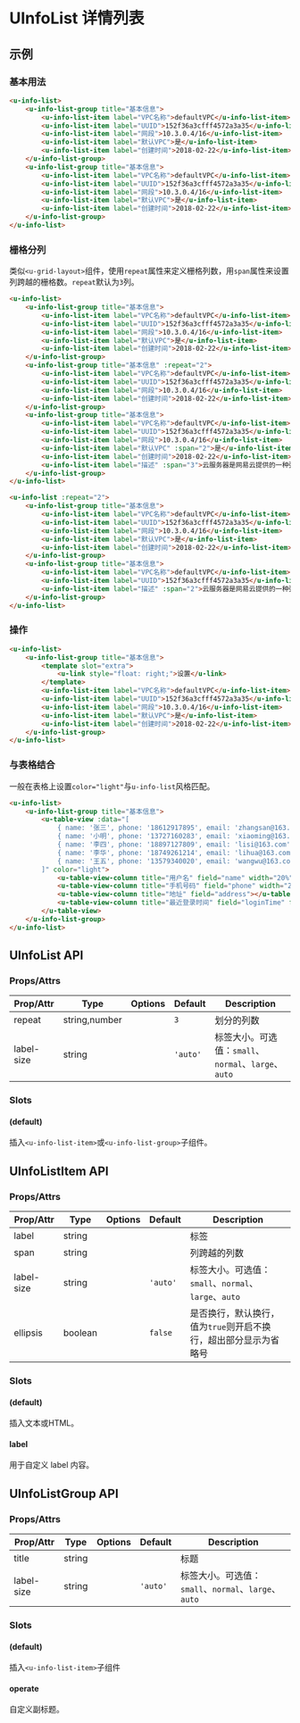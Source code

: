<!-- 该 README.md 根据 api.yaml 和 docs/*.md 自动生成，为了方便在 GitHub 和 NPM 上查阅。如需修改，请查看源文件 -->

# UInfoList 详情列表

## 示例
### 基本用法

``` html
<u-info-list>
    <u-info-list-group title="基本信息">
        <u-info-list-item label="VPC名称">defaultVPC</u-info-list-item>
        <u-info-list-item label="UUID">152f36a3cfff4572a3a35</u-info-list-item>
        <u-info-list-item label="网段">10.3.0.4/16</u-info-list-item>
        <u-info-list-item label="默认VPC">是</u-info-list-item>
        <u-info-list-item label="创建时间">2018-02-22</u-info-list-item>
    </u-info-list-group>
    <u-info-list-group title="基本信息">
        <u-info-list-item label="VPC名称">defaultVPC</u-info-list-item>
        <u-info-list-item label="UUID">152f36a3cfff4572a3a35</u-info-list-item>
        <u-info-list-item label="网段">10.3.0.4/16</u-info-list-item>
        <u-info-list-item label="默认VPC">是</u-info-list-item>
        <u-info-list-item label="创建时间">2018-02-22</u-info-list-item>
    </u-info-list-group>
</u-info-list>
```

### 栅格分列

类似`<u-grid-layout>`组件，使用`repeat`属性来定义栅格列数，用`span`属性来设置列跨越的栅格数。`repeat`默认为`3`列。

``` html
<u-info-list>
    <u-info-list-group title="基本信息">
        <u-info-list-item label="VPC名称">defaultVPC</u-info-list-item>
        <u-info-list-item label="UUID">152f36a3cfff4572a3a35</u-info-list-item>
        <u-info-list-item label="网段">10.3.0.4/16</u-info-list-item>
        <u-info-list-item label="默认VPC">是</u-info-list-item>
        <u-info-list-item label="创建时间">2018-02-22</u-info-list-item>
    </u-info-list-group>
    <u-info-list-group title="基本信息" :repeat="2">
        <u-info-list-item label="VPC名称">defaultVPC</u-info-list-item>
        <u-info-list-item label="UUID">152f36a3cfff4572a3a35</u-info-list-item>
        <u-info-list-item label="网段">10.3.0.4/16</u-info-list-item>
        <u-info-list-item label="创建时间">2018-02-22</u-info-list-item>
    </u-info-list-group>
    <u-info-list-group title="基本信息">
        <u-info-list-item label="VPC名称">defaultVPC</u-info-list-item>
        <u-info-list-item label="UUID">152f36a3cfff4572a3a35</u-info-list-item>
        <u-info-list-item label="网段">10.3.0.4/16</u-info-list-item>
        <u-info-list-item label="默认VPC" :span="2">是</u-info-list-item>
        <u-info-list-item label="创建时间">2018-02-22</u-info-list-item>
        <u-info-list-item label="描述" :span="3">云服务器是网易云提供的一种弹性可伸缩的云计算基础服务，快速满足公司产品上线、开发测试等对IT基础设施的需求，帮助用户降低IT成本，简化运维工作。</u-info-list-item>
    </u-info-list-group>
</u-info-list>
```

``` html
<u-info-list :repeat="2">
    <u-info-list-group title="基本信息">
        <u-info-list-item label="VPC名称">defaultVPC</u-info-list-item>
        <u-info-list-item label="UUID">152f36a3cfff4572a3a35</u-info-list-item>
        <u-info-list-item label="网段">10.3.0.4/16</u-info-list-item>
        <u-info-list-item label="默认VPC">是</u-info-list-item>
        <u-info-list-item label="创建时间">2018-02-22</u-info-list-item>
    </u-info-list-group>
    <u-info-list-group title="基本信息">
        <u-info-list-item label="VPC名称">defaultVPC</u-info-list-item>
        <u-info-list-item label="UUID">152f36a3cfff4572a3a35</u-info-list-item>
        <u-info-list-item label="描述" :span="2">云服务器是网易云提供的一种弹性可伸缩的云计算基础服务，快速满足公司产品上线、开发测试等对IT基础设施的需求，帮助用户降低IT成本，简化运维工作。</u-info-list-item>
    </u-info-list-group>
</u-info-list>
```

### 操作

``` html
<u-info-list>
    <u-info-list-group title="基本信息">
        <template slot="extra">
            <u-link style="float: right;">设置</u-link>
        </template>
        <u-info-list-item label="VPC名称">defaultVPC</u-info-list-item>
        <u-info-list-item label="UUID">152f36a3cfff4572a3a35</u-info-list-item>
        <u-info-list-item label="网段">10.3.0.4/16</u-info-list-item>
        <u-info-list-item label="默认VPC">是</u-info-list-item>
        <u-info-list-item label="创建时间">2018-02-22</u-info-list-item>
    </u-info-list-group>
</u-info-list>
```

### 与表格结合

一般在表格上设置`color="light"`与`u-info-list`风格匹配。

``` html
<u-info-list>
    <u-info-list-group title="基本信息">
        <u-table-view :data="[
            { name: '张三', phone: '18612917895', email: 'zhangsan@163.com', address: '浙江省杭州市滨江区网商路599号网易大厦', createdTime: 1464421931000, loginTime: 1527515531000 },
            { name: '小明', phone: '13727160283', email: 'xiaoming@163.com', address: '浙江省杭州市滨江区江虹路459号英飞特科技园', createdTime: 1520864676000, loginTime: 1552400676000 },
            { name: '李四', phone: '18897127809', email: 'lisi@163.com', address: '浙江省杭州市滨江区秋溢路606号西可科技园', createdTime: 1494488730000, loginTime: 1558165530000 },
            { name: '李华', phone: '18749261214', email: 'lihua@163.com', address: '浙江省杭州市滨江区长河路590号东忠科技园', createdTime: 1476073921000, loginTime: 1544428081000 },
            { name: '王五', phone: '13579340020', email: 'wangwu@163.com', address: '浙江省杭州市滨江区网商路599号网易大厦二期', createdTime: 1468614726000, loginTime: 1531675926000 },
        ]" color="light">
            <u-table-view-column title="用户名" field="name" width="20%"></u-table-view-column>
            <u-table-view-column title="手机号码" field="phone" width="20%"></u-table-view-column>
            <u-table-view-column title="地址" field="address"></u-table-view-column>
            <u-table-view-column title="最近登录时间" field="loginTime" formatter="placeholder | date" width="20%"></u-table-view-column>
        </u-table-view>
    </u-info-list-group>
</u-info-list>
```

## UInfoList API
### Props/Attrs

| Prop/Attr | Type | Options | Default | Description |
| --------- | ---- | ------- | ------- | ----------- |
| repeat | string,number |  | `3` | 划分的列数 |
| label-size | string |  | `'auto'` | 标签大小。可选值：`small`、`normal`、`large`、`auto` |

### Slots

#### (default)

插入`<u-info-list-item>`或`<u-info-list-group>`子组件。

## UInfoListItem API
### Props/Attrs

| Prop/Attr | Type | Options | Default | Description |
| --------- | ---- | ------- | ------- | ----------- |
| label | string |  |  | 标签 |
| span | string |  |  | 列跨越的列数 |
| label-size | string |  | `'auto'` | 标签大小。可选值：`small`、`normal`、`large`、`auto` |
| ellipsis | boolean |  | `false` | 是否换行，默认换行，值为`true`则开启不换行，超出部分显示为省略号 |

### Slots

#### (default)

插入文本或HTML。

#### label

用于自定义 label 内容。

## UInfoListGroup API
### Props/Attrs

| Prop/Attr | Type | Options | Default | Description |
| --------- | ---- | ------- | ------- | ----------- |
| title | string |  |  | 标题 |
| label-size | string |  | `'auto'` | 标签大小。可选值：`small`、`normal`、`large`、`auto` |

### Slots

#### (default)

插入`<u-info-list-item>`子组件

#### operate

自定义副标题。
